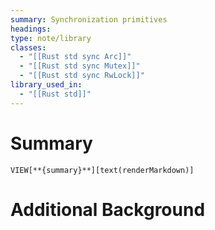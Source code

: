 ```yaml
---
summary: Synchronization primitives
headings: 
type: note/library
classes:
  - "[[Rust std sync Arc]]"
  - "[[Rust std sync Mutex]]"
  - "[[Rust std sync RwLock]]"
library_used_in:
  - "[[Rust std]]"
---
```

# Summary
`VIEW[**{summary}**][text(renderMarkdown)]`
# Additional Background

